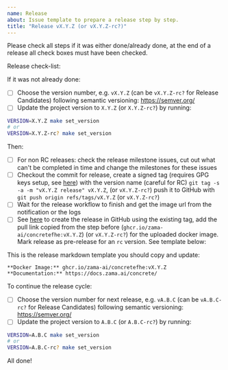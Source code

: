 ```yaml
---
name: Release
about: Issue template to prepare a release step by step.
title: "Release vX.Y.Z (or vX.Y.Z-rc?)"
---
```

<!-- Make sure to set the proper version in the issue template -->
Please check all steps if it was either done/already done, at the end of a release all check boxes must have been checked.

Release check-list:
<!-- Note that some of these steps will be automated in the future -->
If it was not already done:
- [ ] Choose the version number, e.g. `vX.Y.Z` (can be `vX.Y.Z-rc?` for Release Candidates) following semantic versioning: https://semver.org/
- [ ] Update the project version to `X.Y.Z` (or `X.Y.Z-rc?`) by running:

```bash
VERSION=X.Y.Z make set_version
# or
VERSION=X.Y.Z-rc? make set_version
```

Then:
- [ ] For non RC releases: check the release milestone issues, cut out what can't be completed in time and change the milestones for these issues
- [ ] Checkout the commit for release, create a signed tag (requires GPG keys setup, see [here](https://docs.github.com/en/github/authenticating-to-github/managing-commit-signature-verification)) with the version name (careful for RC) `git tag -s -a -m "vX.Y.Z release" vX.Y.Z`, (or `vX.Y.Z-rc?`) push it to GitHub with `git push origin refs/tags/vX.Y.Z` (or `vX.Y.Z-rc?`)
- [ ] Wait for the release workflow to finish and get the image url from the notification or the logs
- [ ] See [here](https://docs.github.com/en/github/administering-a-repository/releasing-projects-on-github/managing-releases-in-a-repository#creating-a-release) to create the release in GitHub using the existing tag, add the pull link copied from the step before \(`ghcr.io/zama-ai/concretefhe:vX.Y.Z`\) (or `vX.Y.Z-rc?`) for the uploaded docker image. Mark release as pre-release for an `rc` version. See template below:

This is the release markdown template you should copy and update:
```
**Docker Image:** ghcr.io/zama-ai/concretefhe:vX.Y.Z
**Documentation:** https://docs.zama.ai/concrete/
```

To continue the release cycle:
- [ ] Choose the version number for next release, e.g. `vA.B.C` (can be `vA.B.C-rc?` for Release Candidates) following semantic versioning: https://semver.org/
- [ ] Update the project version to `A.B.C` (or `A.B.C-rc?`) by running:

```bash
VERSION=A.B.C make set_version
# or
VERSION=A.B.C-rc? make set_version
```

All done!
